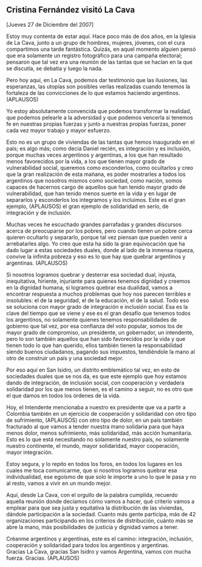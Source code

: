 Cristina Fernández visitó La Cava
---------------------------------

[Jueves 27 de Diciembre del 2007]

Estoy muy contenta de estar aquí. Hace poco más de dos años, en la
Iglesia de La Cava, junto a un grupo de hombres, mujeres, jóvenes, con
el cura compartimos una tarde fantástica. Quizás, en aquel momento
alguien pensó que era solamente un registro fotográfico para una campaña
electoral; pensaron que tal vez era una reunión de las tantas que se
hacían en la que se discutía, se debatía y luego la nada.

Pero hoy aquí, en La Cava, podemos dar testimonio que las ilusiones, las
esperanzas, las utopías son posibles verlas realizadas cuando tenemos la
fortaleza de las convicciones de lo que estamos haciendo argentinos.
(APLAUSOS)

Yo estoy absolutamente convencida que podemos transformar la realidad,
que podemos pelearle a la adversidad y que podemos vencerla si tenemos
fe en nuestras propias fuerzas y junto a nuestras propias fuerzas, poner
cada vez mayor trabajo y mayor esfuerzo.

Esto no es un grupo de viviendas de las tantas que hemos inaugurado en
el país; es algo más; como decía Daniel recién, es integración y es
inclusión, porque muchas veces argentinos y argentinas, a los que han
resultado menos favorecidos por la vida, a los que tienen mayor grado de
vulnerabilidad social, queremos como esconderlos, como ocultarlos y creo
que la gran realización de esta mañana, es poder mostrarles a todos los
argentinos que nosotros mismos como sociedad, como nación, somos capaces
de hacernos cargo de aquellos que han tenido mayor grado de
vulnerabilidad, que han tenido menos suerte en la vida y en lugar de
separarlos y esconderlos los integramos y los incluimos. Este es el gran
ejemplo, (APLAUSOS) el gran ejemplo de solidaridad en serio, de
integración y de inclusión.

Muchas veces he escuchado grandes parrafadas y grandes discursos acerca
de preocuparse por los pobres, pero cuando tienen un pobre cerca quieren
ocultarlo y separarlo, porque tal vez piensan que pueden venir a
arrebatarles algo. Yo creo que esta ha sido la gran equivocación que ha
dado lugar a estas sociedades duales, donde al lado de la inmensa
riqueza, convive la infinita pobreza y eso es lo que hay que quebrar
argentinos y argentinas. (APLAUSOS)

Si nosotros logramos quebrar y desterrar esa sociedad dual, injusta,
inequitativa, hiriente, injuriante para quienes tenemos dignidad y
creemos en la dignidad humana, si logramos quebrar esa dualidad, vamos a
encontrar respuesta a muchos problemas que hoy nos parecen terribles e
insolubles: el de la seguridad, el de la educación, el de la salud. Todo
eso se soluciona con mayor grado de integración e inclusión social. Esa
es la clave del tiempo que se viene y ese es el gran desafío que tenemos
todos los argentinos, no solamente quienes tenemos responsabilidades de
gobierno que tal vez, por esa confianza del voto popular, somos los de
mayor grado de compromiso, un presidente, un gobernador, un intendente,
pero lo son también aquellos que han sido favorecidos por la vida y que
tienen todo lo que han querido, ellos también tienen la responsabilidad
siendo buenos ciudadanos, pagando sus impuestos, tendiéndole la mano al
otro de construir un país y una sociedad mejor.

Por eso aquí en San Isidro, un distrito emblemático tal vez, en esto de
sociedades duales que se nos da, es que este ejemplo que hoy estamos
dando de integración, de inclusión social, con cooperación y verdadera
solidaridad por los que menos tienen, es el camino a seguir, no es otro
que el que damos en todos los órdenes de la vida.

Hoy, el Intendente mencionaba a nuestro ex presidente que va a partir a
Colombia también en un ejercicio de cooperación y solidaridad con otro
tipo de sufrimiento, (APLAUSOS) con otro tipo de dolor, en un país
también fracturado al que vamos a tender nuestra mano solidaria para que
haya menos dolor, menos sufrimiento, más solidaridad, más acción
humanitaria. Esto es lo que está necesitando no solamente nuestro país,
no solamente nuestro continente, el mundo, mayor solidaridad, mayor
cooperación, mayor integración.

Estoy segura, y lo repito en todos los foros, en todos los lugares en
los cuales me toca comunicarme, que si nosotros logramos quebrar esa
individualidad, ese egoísmo de que solo le importe a uno lo que le pasa
y no al resto, vamos a vivir en un mundo mejor.

Aquí, desde La Cava, con el orgullo de la palabra cumplida, recuerdo
aquella reunión donde decíamos cómo vamos a hacer, qué criterio vamos a
emplear para que sea justa y equitativa la distribución de las
viviendas, dándole participación a la sociedad. Cuanto más gente
participa, más de 42 organizaciones participando en los criterios de
distribución, cuánto más se abre la mano, más posibilidades de justicia
y dignidad vamos a tener.

Créanme argentinos y argentinas, este es el camino: integración,
inclusión, cooperación y solidaridad para todos los argentinos y
argentinas.\
 Gracias La Cava, gracias San Isidro y vamos Argentina, vamos con mucha
fuerza. Gracias. (APLAUSOS)

 
